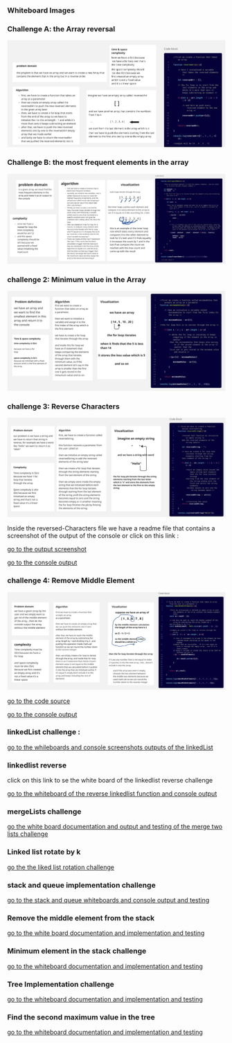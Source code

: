 ### Whiteboard Images

### Challenge A: the Array reversal

![Array revesal whiteboard](reversed_Array.jpg)


### Challenge B: the most frequent elements in the array 

![Most frequent element in the array](mostFrequentNumber-updated.jpg)

### challenge 2: Minimum value in the Array

![Minimum-Value](minimum-element-edited.jpg)

### challenge 3: Reverse Characters

![Reverse-characters](./ReverseStringDocumentation.jpg)

Inside the reversed-Characters file we have a readme file that contains a screenshot of the output of the console or click on this link :

[go to the output screenshot](./Reverse-Characters/Readme.md)

[go to the console output](./Reverse-Characters/Programs.js)

### challenge 4: Remove Middle Element

![Remove middle element](./middleElementRemove.jpg)

[go to the code source](./removeMiddleElement/removeMiddlelement.js)

[go to the console output](./removeMiddleElement/readme.md)


### linkedList challenge :

[go to the whileboards and console screenshots outputs of the linkedList](./Data-Structures/readme.md)


### linkedlist reverse 

click on this link to se the white board of the linkedlist reverse challenge

[go to the whiteboard of the reverse linkedlist function and console output](./Data-Structures/LinkedList/Linked-List-Implementation/Reverse/readme.md)

### mergeLists challenge

[go the white board documentation and output and testing of the merge two lists challenge](./Data-Structures/LinkedList/Linked-List-Implementation/MergeSorted/readme.md)

### Linked list rotate by k

[go the the liked list rotation challenge](./Data-Structures/LinkedList/Linked-List-Implementation/RotateLinkedList/readme.md)

### stack and queue implementation challenge

[go to the stack and queue whiteboards and console output and testing](./Data-Structures/StackAndQueue/readme.md)

### Remove the middle element from the stack

[go to the white board documentation and implementation and testing](./Data-Structures/StackAndQueue/StackAndQueueImplementation/DeleteMiddleElement/readme.md)

### Minimum element in the stack challenge

[go to the whiteboard documentation and implementation and testing](./Data-Structures/StackAndQueue/StackAndQueueImplementation/MinStack/readme.md)

### Tree Implementation challenge

[go to the whiteboard documentation and implementation and testing](./Data-Structures/Trees/TreeImplementation/readme.md)

### Find the second maximum value in the tree

[go to the whiteboard documentation and implementation and testing](./Data-Structures/Trees/TreeImplementation/secondMaxValue.md)